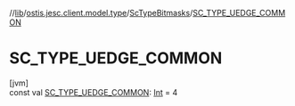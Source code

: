 //[lib](../../../index.md)/[ostis.jesc.client.model.type](../index.md)/[ScTypeBitmasks](index.md)/[SC_TYPE_UEDGE_COMMON](-s-c_-t-y-p-e_-u-e-d-g-e_-c-o-m-m-o-n.md)

# SC_TYPE_UEDGE_COMMON

[jvm]\
const val [SC_TYPE_UEDGE_COMMON](-s-c_-t-y-p-e_-u-e-d-g-e_-c-o-m-m-o-n.md): [Int](https://kotlinlang.org/api/latest/jvm/stdlib/kotlin/-int/index.html) = 4
